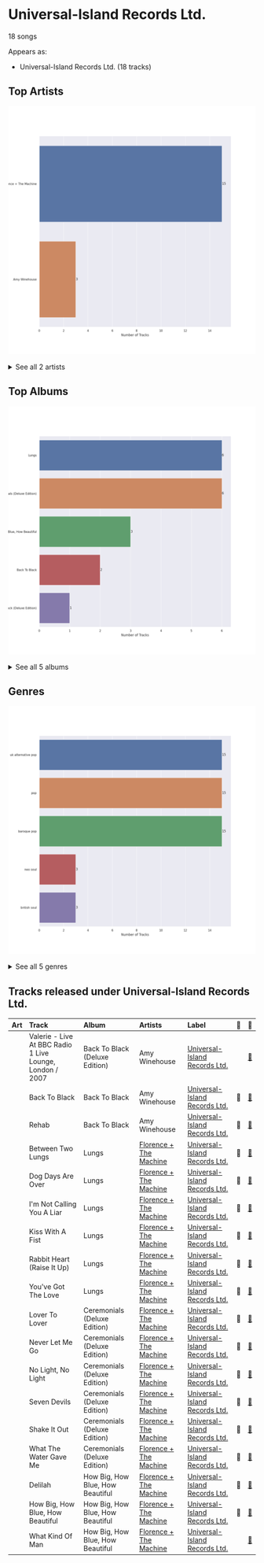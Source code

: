 # Universal-Island Records Ltd.

18 songs

Appears as:
- Universal-Island Records Ltd. (18 tracks)

## Top Artists

![Bar chart of top 2 artists](../images/labels/universal_island_records_ltd_/artists.png)


<details>
<summary>See all 2 artists</summary>

|   Number of Tracks | Art                                                                                              | Artist                                                         | 🔗                                                           |
|-------------------:|:-------------------------------------------------------------------------------------------------|:---------------------------------------------------------------|:------------------------------------------------------------|
|                 15 | <img src="https://i.scdn.co/image/ab6761610000e5ebe3c37f869b830d1cf1ec829a" alt="" width="50" /> | [Florence + The Machine](../artists/florence___the_machine.md) | [🔗](https://open.spotify.com/artist/1moxjboGR7GNWYIMWsRjgG) |
|                  3 | <img src="https://i.scdn.co/image/ab6761610000e5eb2ceb023b10da17590878e88c" alt="" width="50" /> | Amy Winehouse                                                  | [🔗](https://open.spotify.com/artist/6Q192DXotxtaysaqNPy5yR) |

</details>


## Top Albums

![Bar chart of top 5 albums](../images/labels/universal_island_records_ltd_/albums.png)


<details>
<summary>See all 5 albums</summary>

|   Number of Tracks | Art                                                                                              | Album                            | 🔗                                                          |
|-------------------:|:-------------------------------------------------------------------------------------------------|:---------------------------------|:-----------------------------------------------------------|
|                  6 | <img src="https://i.scdn.co/image/ab67616d0000b2730baf707aa7c4020245f2ac67" alt="" width="50" /> | Lungs                            | [🔗](https://open.spotify.com/album/2KAK58PimXHF4lSoKO3RxA) |
|                  6 | <img src="https://i.scdn.co/image/ab67616d0000b273527d94ecf554774fc313bf48" alt="" width="50" /> | Ceremonials (Deluxe Edition)     | [🔗](https://open.spotify.com/album/5SxudoALxEAVh9l83kSebx) |
|                  3 | <img src="https://i.scdn.co/image/ab67616d0000b273749edeb8bb7308fcb146badc" alt="" width="50" /> | How Big, How Blue, How Beautiful | [🔗](https://open.spotify.com/album/2btszoya78vyT8fwelmVnz) |
|                  2 | <img src="https://i.scdn.co/image/ab67616d0000b2738f52f321140e4a76ea720c52" alt="" width="50" /> | Back To Black                    | [🔗](https://open.spotify.com/album/097eYvf9NKjFnv4xA9s2oV) |
|                  1 | <img src="https://i.scdn.co/image/ab67616d0000b27376ffb5b5ab045d22c81235c1" alt="" width="50" /> | Back To Black (Deluxe Edition)   | [🔗](https://open.spotify.com/album/0E4xv5gPjykrwBgBZzI8XG) |

</details>


## Genres

![Bar chart of top 5 genres](../images/labels/universal_island_records_ltd_/genres.png)


<details>
<summary>See all 5 genres</summary>

|   Number of Tracks | Genre                   |
|-------------------:|:------------------------|
|                 15 | uk alternative pop      |
|                 15 | [pop](../genres/pop.md) |
|                 15 | baroque pop             |
|                  3 | neo soul                |
|                  3 | british soul            |

</details>


## Tracks released under Universal-Island Records Ltd.

| Art                                                                                              | Track                                                    | Album                            | Artists                                                        | Label                                                             | 💚   | 🔗                                                          |
|:-------------------------------------------------------------------------------------------------|:---------------------------------------------------------|:---------------------------------|:---------------------------------------------------------------|:------------------------------------------------------------------|:----|:-----------------------------------------------------------|
| <img src="https://i.scdn.co/image/ab67616d0000b27376ffb5b5ab045d22c81235c1" alt="" width="50" /> | Valerie - Live At BBC Radio 1 Live Lounge, London / 2007 | Back To Black (Deluxe Edition)   | Amy Winehouse                                                  | [Universal-Island Records Ltd.](universal_island_records_ltd_.md) |     | [🔗](https://open.spotify.com/track/6nLvaCZFR1wEzW3sIKpsnr) |
| <img src="https://i.scdn.co/image/ab67616d0000b2738f52f321140e4a76ea720c52" alt="" width="50" /> | Back To Black                                            | Back To Black                    | Amy Winehouse                                                  | [Universal-Island Records Ltd.](universal_island_records_ltd_.md) | 💚   | [🔗](https://open.spotify.com/track/30FURVTCpbKyykjSEQzGkH) |
| <img src="https://i.scdn.co/image/ab67616d0000b2738f52f321140e4a76ea720c52" alt="" width="50" /> | Rehab                                                    | Back To Black                    | Amy Winehouse                                                  | [Universal-Island Records Ltd.](universal_island_records_ltd_.md) | 💚   | [🔗](https://open.spotify.com/track/1L5tZi0izXsi5Kk5OJf4W0) |
| <img src="https://i.scdn.co/image/ab67616d0000b2730baf707aa7c4020245f2ac67" alt="" width="50" /> | Between Two Lungs                                        | Lungs                            | [Florence + The Machine](../artists/florence___the_machine.md) | [Universal-Island Records Ltd.](universal_island_records_ltd_.md) | 💚   | [🔗](https://open.spotify.com/track/5w7sVlGwbDE72HH9OzpDXw) |
| <img src="https://i.scdn.co/image/ab67616d0000b2730baf707aa7c4020245f2ac67" alt="" width="50" /> | Dog Days Are Over                                        | Lungs                            | [Florence + The Machine](../artists/florence___the_machine.md) | [Universal-Island Records Ltd.](universal_island_records_ltd_.md) | 💚   | [🔗](https://open.spotify.com/track/416zj01H28D6uQP43LL6x3) |
| <img src="https://i.scdn.co/image/ab67616d0000b2730baf707aa7c4020245f2ac67" alt="" width="50" /> | I'm Not Calling You A Liar                               | Lungs                            | [Florence + The Machine](../artists/florence___the_machine.md) | [Universal-Island Records Ltd.](universal_island_records_ltd_.md) | 💚   | [🔗](https://open.spotify.com/track/7u5oRKGjNovOvg8s1q4OTU) |
| <img src="https://i.scdn.co/image/ab67616d0000b2730baf707aa7c4020245f2ac67" alt="" width="50" /> | Kiss With A Fist                                         | Lungs                            | [Florence + The Machine](../artists/florence___the_machine.md) | [Universal-Island Records Ltd.](universal_island_records_ltd_.md) | 💚   | [🔗](https://open.spotify.com/track/0ZMK3QwoE3PiLO4evS4JGv) |
| <img src="https://i.scdn.co/image/ab67616d0000b2730baf707aa7c4020245f2ac67" alt="" width="50" /> | Rabbit Heart (Raise It Up)                               | Lungs                            | [Florence + The Machine](../artists/florence___the_machine.md) | [Universal-Island Records Ltd.](universal_island_records_ltd_.md) | 💚   | [🔗](https://open.spotify.com/track/49B24HYYfECzzbJzCTAkpa) |
| <img src="https://i.scdn.co/image/ab67616d0000b2730baf707aa7c4020245f2ac67" alt="" width="50" /> | You've Got The Love                                      | Lungs                            | [Florence + The Machine](../artists/florence___the_machine.md) | [Universal-Island Records Ltd.](universal_island_records_ltd_.md) | 💚   | [🔗](https://open.spotify.com/track/0DyToChmZxd4js5BY9Jf2G) |
| <img src="https://i.scdn.co/image/ab67616d0000b273527d94ecf554774fc313bf48" alt="" width="50" /> | Lover To Lover                                           | Ceremonials (Deluxe Edition)     | [Florence + The Machine](../artists/florence___the_machine.md) | [Universal-Island Records Ltd.](universal_island_records_ltd_.md) | 💚   | [🔗](https://open.spotify.com/track/1LsZVVQxkbmL9izqfy1RRK) |
| <img src="https://i.scdn.co/image/ab67616d0000b273527d94ecf554774fc313bf48" alt="" width="50" /> | Never Let Me Go                                          | Ceremonials (Deluxe Edition)     | [Florence + The Machine](../artists/florence___the_machine.md) | [Universal-Island Records Ltd.](universal_island_records_ltd_.md) | 💚   | [🔗](https://open.spotify.com/track/6cC9RY7MoUx5z3aHjDTNI6) |
| <img src="https://i.scdn.co/image/ab67616d0000b273527d94ecf554774fc313bf48" alt="" width="50" /> | No Light, No Light                                       | Ceremonials (Deluxe Edition)     | [Florence + The Machine](../artists/florence___the_machine.md) | [Universal-Island Records Ltd.](universal_island_records_ltd_.md) | 💚   | [🔗](https://open.spotify.com/track/5nkYDYUSb1bvLJ4nP8CnQ1) |
| <img src="https://i.scdn.co/image/ab67616d0000b273527d94ecf554774fc313bf48" alt="" width="50" /> | Seven Devils                                             | Ceremonials (Deluxe Edition)     | [Florence + The Machine](../artists/florence___the_machine.md) | [Universal-Island Records Ltd.](universal_island_records_ltd_.md) | 💚   | [🔗](https://open.spotify.com/track/5qaLfqAUiqvsoL0l4T05Yx) |
| <img src="https://i.scdn.co/image/ab67616d0000b273527d94ecf554774fc313bf48" alt="" width="50" /> | Shake It Out                                             | Ceremonials (Deluxe Edition)     | [Florence + The Machine](../artists/florence___the_machine.md) | [Universal-Island Records Ltd.](universal_island_records_ltd_.md) | 💚   | [🔗](https://open.spotify.com/track/4lY95OMGb9WxP6IYut64ir) |
| <img src="https://i.scdn.co/image/ab67616d0000b273527d94ecf554774fc313bf48" alt="" width="50" /> | What The Water Gave Me                                   | Ceremonials (Deluxe Edition)     | [Florence + The Machine](../artists/florence___the_machine.md) | [Universal-Island Records Ltd.](universal_island_records_ltd_.md) | 💚   | [🔗](https://open.spotify.com/track/3RiOPzAvhNKuMIdPYOrKV8) |
| <img src="https://i.scdn.co/image/ab67616d0000b273749edeb8bb7308fcb146badc" alt="" width="50" /> | Delilah                                                  | How Big, How Blue, How Beautiful | [Florence + The Machine](../artists/florence___the_machine.md) | [Universal-Island Records Ltd.](universal_island_records_ltd_.md) | 💚   | [🔗](https://open.spotify.com/track/3o9qzsqkT0mvfxcusUaXsN) |
| <img src="https://i.scdn.co/image/ab67616d0000b273749edeb8bb7308fcb146badc" alt="" width="50" /> | How Big, How Blue, How Beautiful                         | How Big, How Blue, How Beautiful | [Florence + The Machine](../artists/florence___the_machine.md) | [Universal-Island Records Ltd.](universal_island_records_ltd_.md) | 💚   | [🔗](https://open.spotify.com/track/7GlwvJ8iAbCEfZjGq3iwmZ) |
| <img src="https://i.scdn.co/image/ab67616d0000b273749edeb8bb7308fcb146badc" alt="" width="50" /> | What Kind Of Man                                         | How Big, How Blue, How Beautiful | [Florence + The Machine](../artists/florence___the_machine.md) | [Universal-Island Records Ltd.](universal_island_records_ltd_.md) |     | [🔗](https://open.spotify.com/track/2ZE1EiHnmtdiv9KAJTGeRq) |
